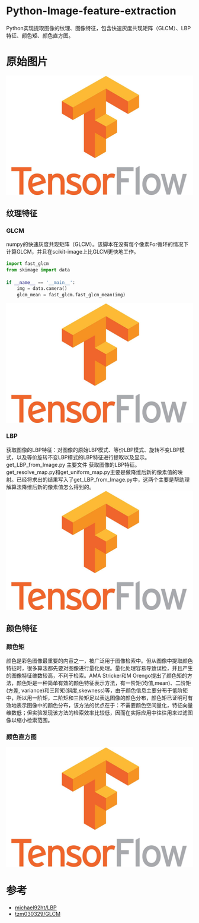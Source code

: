 # Python-Image-feature-extraction
Python实现提取图像的纹理、图像特征，包含快速灰度共现矩阵（GLCM）、LBP特征、颜色矩、颜色直方图。

# 原始图片
![Tensorflow](https://github.com/1044197988/Awesome-Tensorflow2/blob/master/Logo/Logo.jpg)

## 纹理特征
### GLCM
numpy的快速灰度共现矩阵（GLCM）。该脚本在没有每个像素For循环的情况下计算GLCM，并且在scikit-image上比GLCM更快地工作。
```python
import fast_glcm
from skimage import data

if __name__ == '__main__':
    img = data.camera()
    glcm_mean = fast_glcm.fast_glcm_mean(img)
```
![Tensorflow](https://github.com/1044197988/Awesome-Tensorflow2/blob/master/Logo/Logo.jpg)

### LBP
获取图像的LBP特征：对图像的原始LBP模式、等价LBP模式、旋转不变LBP模式，以及等价旋转不变LBP模式的LBP特征进行提取以及显示。<br>
get_LBP_from_Image.py 主要文件 获取图像的LBP特征。<br>
get_resolve_map.py和get_uniform_map.py主要是做降维后新的像素值的映射。已经将求出的结果写入了get_LBP_from_Image.py中，这两个主要是帮助理解算法降维后新的像素值怎么得到的。
![Tensorflow](https://github.com/1044197988/Awesome-Tensorflow2/blob/master/Logo/Logo.jpg)
## 颜色特征
### 颜色矩
颜色是彩色图像最重要的内容之一，被广泛用于图像检索中。但从图像中提取颜色特征时，很多算法都先要对图像进行量化处理。量化处理容易导致误检，并且产生的图像特征维数较高，不利于检索。AMA Stricker和M Orengo提出了颜色矩的方法，颜色矩是一种简单有效的颜色特征表示方法，有一阶矩(均值,mean)、二阶矩(方差, variance)和三阶矩(斜度,skewness)等，由于颜色信息主要分布于低阶矩中，所以用一阶矩，二阶矩和三阶矩足以表达图像的颜色分布，颜色矩已证明可有效地表示图像中的颜色分布，该方法的优点在于：不需要颜色空间量化，特征向量维数低；但实验发现该方法的检索效率比较低，因而在实际应用中往往用来过滤图像以缩小检索范围。<br>
### 颜色直方图
![Tensorflow](https://github.com/1044197988/Awesome-Tensorflow2/blob/master/Logo/Logo.jpg)

# 参考
* [michael92ht/LBP](https://github.com/michael92ht/LBP)
* [tzm030329/GLCM](https://github.com/tzm030329/GLCM)

